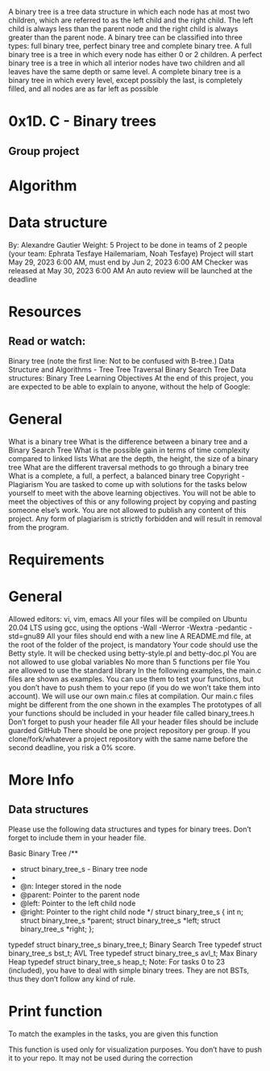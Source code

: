 A binary tree is a tree data structure in which each node has at most two children, which are referred to as the left child and the right child. The left child is always less than the parent node and the right child is always greater than the parent node. A binary tree can be classified into three types: full binary tree, perfect binary tree and complete binary tree. A full binary tree is a tree in which every node has either 0 or 2 children. A perfect binary tree is a tree in which all interior nodes have two children and all leaves have the same depth or same level. A complete binary tree is a binary tree in which every level, except possibly the last, is completely filled, and all nodes are as far left as possible

# 0x1D. C - Binary trees
## Group project
# Algorithm
# Data structure
 By: Alexandre Gautier
 Weight: 5
 Project to be done in teams of 2 people (your team: Ephrata Tesfaye Hailemariam, Noah Tesfaye)
 Project will start May 29, 2023 6:00 AM, must end by Jun 2, 2023 6:00 AM
 Checker was released at May 30, 2023 6:00 AM
 An auto review will be launched at the deadline

# Resources
## Read or watch:

Binary tree (note the first line: Not to be confused with B-tree.)
Data Structure and Algorithms - Tree
Tree Traversal
Binary Search Tree
Data structures: Binary Tree
Learning Objectives
At the end of this project, you are expected to be able to explain to anyone, without the help of Google:

# General
What is a binary tree
What is the difference between a binary tree and a Binary Search Tree
What is the possible gain in terms of time complexity compared to linked lists
What are the depth, the height, the size of a binary tree
What are the different traversal methods to go through a binary tree
What is a complete, a full, a perfect, a balanced binary tree
Copyright - Plagiarism
You are tasked to come up with solutions for the tasks below yourself to meet with the above learning objectives.
You will not be able to meet the objectives of this or any following project by copying and pasting someone else’s work.
You are not allowed to publish any content of this project.
Any form of plagiarism is strictly forbidden and will result in removal from the program.

# Requirements
# General
Allowed editors: vi, vim, emacs
All your files will be compiled on Ubuntu 20.04 LTS using gcc, using the options -Wall -Werror -Wextra -pedantic -std=gnu89
All your files should end with a new line
A README.md file, at the root of the folder of the project, is mandatory
Your code should use the Betty style. It will be checked using betty-style.pl and betty-doc.pl
You are not allowed to use global variables
No more than 5 functions per file
You are allowed to use the standard library
In the following examples, the main.c files are shown as examples. You can use them to test your functions, but you don’t have to push them to your repo (if you do we won’t take them into account). We will use our own main.c files at compilation. Our main.c files might be different from the one shown in the examples
The prototypes of all your functions should be included in your header file called binary_trees.h
Don’t forget to push your header file
All your header files should be include guarded
GitHub
There should be one project repository per group. If you clone/fork/whatever a project repository with the same name before the second deadline, you risk a 0% score.

# More Info
## Data structures
Please use the following data structures and types for binary trees. Don’t forget to include them in your header file.

Basic Binary Tree
/**
 * struct binary_tree_s - Binary tree node
 *
 * @n: Integer stored in the node
 * @parent: Pointer to the parent node
 * @left: Pointer to the left child node
 * @right: Pointer to the right child node
 */
struct binary_tree_s
{
    int n;
    struct binary_tree_s *parent;
    struct binary_tree_s *left;
    struct binary_tree_s *right;
};

typedef struct binary_tree_s binary_tree_t;
Binary Search Tree
typedef struct binary_tree_s bst_t;
AVL Tree
typedef struct binary_tree_s avl_t;
Max Binary Heap
typedef struct binary_tree_s heap_t;
Note: For tasks 0 to 23 (included), you have to deal with simple binary trees. They are not BSTs, thus they don’t follow any kind of rule.

# Print function
To match the examples in the tasks, you are given this function

This function is used only for visualization purposes. You don’t have to push it to your repo. It may not be used during the correction
